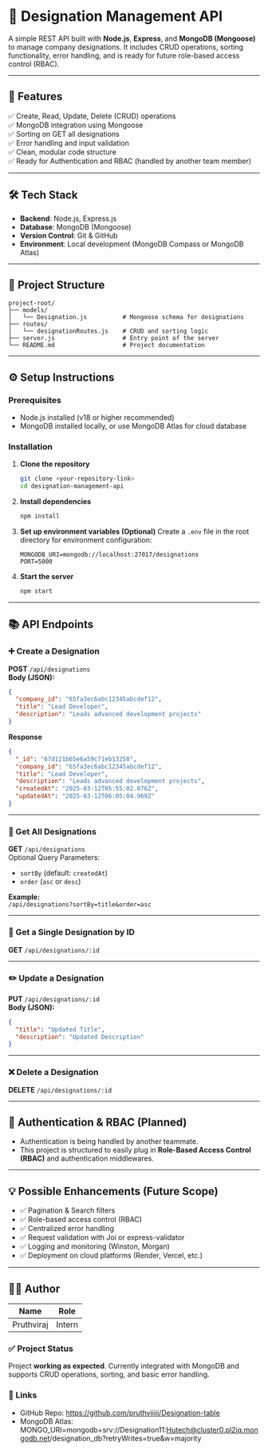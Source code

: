 # 📌 Designation Management API

A simple REST API built with **Node.js**, **Express**, and **MongoDB (Mongoose)** to manage company designations. It includes CRUD operations, sorting functionality, error handling, and is ready for future role-based access control (RBAC).

---

## 🚀 Features

✅ Create, Read, Update, Delete (CRUD) operations  
✅ MongoDB integration using Mongoose  
✅ Sorting on GET all designations  
✅ Error handling and input validation  
✅ Clean, modular code structure  
✅ Ready for Authentication and RBAC (handled by another team member)

---

## 🛠️ Tech Stack

- **Backend**: Node.js, Express.js  
- **Database**: MongoDB (Mongoose)  
- **Version Control**: Git & GitHub  
- **Environment**: Local development (MongoDB Compass or MongoDB Atlas)

---

## 📂 Project Structure

```
project-root/
├── models/
│   └── Designation.js          # Mongoose schema for designations
├── routes/
│   └── designationRoutes.js    # CRUD and sorting logic
├── server.js                   # Entry point of the server
└── README.md                   # Project documentation
```

---

## ⚙️ Setup Instructions

### Prerequisites
- Node.js installed (v18 or higher recommended)
- MongoDB installed locally, or use MongoDB Atlas for cloud database

### Installation

1. **Clone the repository**
   ```bash
   git clone <your-repository-link>
   cd designation-management-api
   ```

2. **Install dependencies**
   ```bash
   npm install
   ```

3. **Set up environment variables (Optional)**
   Create a `.env` file in the root directory for environment configuration:
   ```
   MONGODB_URI=mongodb://localhost:27017/designations
   PORT=5000
   ```

4. **Start the server**
   ```bash
   npm start
   ```

---

## 📚 API Endpoints

### ➕ Create a Designation
**POST** `/api/designations`  
**Body (JSON):**
```json
{
  "company_id": "65fa3ec6abc12345abcdef12",
  "title": "Lead Developer",
  "description": "Leads advanced development projects"
}
```
**Response**
```json
{
  "_id": "67d121b65e6a59c71eb13258",
  "company_id": "65fa3ec6abc12345abcdef12",
  "title": "Lead Developer",
  "description": "Leads advanced development projects",
  "createdAt": "2025-03-12T05:55:02.076Z",
  "updatedAt": "2025-03-12T06:05:04.969Z"
}
```

---

### 📃 Get All Designations  
**GET** `/api/designations`  
Optional Query Parameters:
- `sortBy` (default: `createdAt`)
- `order` (`asc` or `desc`)

**Example:**  
`/api/designations?sortBy=title&order=asc`

---

### 🔎 Get a Single Designation by ID  
**GET** `/api/designations/:id`

---

### ✏️ Update a Designation  
**PUT** `/api/designations/:id`  
**Body (JSON):**
```json
{
  "title": "Updated Title",
  "description": "Updated Description"
}
```

---

### ❌ Delete a Designation  
**DELETE** `/api/designations/:id`

---

## 🔐 Authentication & RBAC (Planned)
- Authentication is being handled by another teammate.
- This project is structured to easily plug in **Role-Based Access Control (RBAC)** and authentication middlewares.

---

## 💡 Possible Enhancements (Future Scope)
- ✅ Pagination & Search filters  
- ✅ Role-based access control (RBAC)  
- ✅ Centralized error handling  
- ✅ Request validation with Joi or express-validator  
- ✅ Logging and monitoring (Winston, Morgan)  
- ✅ Deployment on cloud platforms (Render, Vercel, etc.)

---

## 🧑‍💻 Author

| Name        | Role                   |
|-------------|------------------------|
| Pruthviraj  | Intern  |




### ✅ Project Status
Project **working as expected**. Currently integrated with MongoDB and supports CRUD operations, sorting, and basic error handling.


### 🔗 Links
- GitHub Repo:  https://github.com/pruthviiiii/Designation-table
- MongoDB Atlas:  MONGO_URI=mongodb+srv://Designation11:Hutech@cluster0.pl2iq.mongodb.net/designation_db?retryWrites=true&w=majority